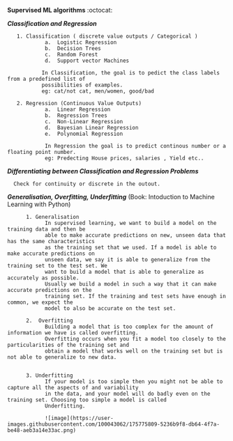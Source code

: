 **Supervised ML algorithms** :octocat:

   ***Classification and Regression***
 
       1. Classification ( discrete value outputs / Categorical )
                a.  Logistic Regression
                b.  Decision Trees
                c.  Random Forest
                d.  Support vector Machines
                
               In Classification, the goal is to pedict the class labels from a predefined list of 
               possibilities of examples.
               eg: cat/not cat, men/women, good/bad 
                
       2. Regression (Continuous Value Outputs)
                a.  Linear Regression
                b.  Regression Trees
                c.  Non-Linear Regression
                d.  Bayesian Linear Regression
                e.  Polynomial Regression
                
                In Regression the goal is to predict continous number or a floating point number.
                eg: Predecting House prices, salaries , Yield etc.. 
                
   ***Differentiating between Classification and Regression Problems***
   
      Check for continuity or discrete in the outout.
      
   ***Generalisation, Overfitting, Underfitting*** (Book: Intoduction to Machine Learning with Python)
      
          1. Generalisation
                In supervised learning, we want to build a model on the training data and then be
                able to make accurate predictions on new, unseen data that has the same characteristics
                as the training set that we used. If a model is able to make accurate predictions on
                unseen data, we say it is able to generalize from the training set to the test set. We
                want to build a model that is able to generalize as accurately as possible.
                Usually we build a model in such a way that it can make accurate predictions on the
                training set. If the training and test sets have enough in common, we expect the
                model to also be accurate on the test set.
                
          2.  Overfitting
                Building a model that is too complex for the amount of information we have is called overfitting. 
                Overfitting occurs when you fit a model too closely to the particularities of the training set and
                obtain a model that works well on the training set but is not able to generalize to new data.
                
                
          3. Underfitting 
                If your model is too simple then you might not be able to capture all the aspects of and variability
                in the data, and your model will do badly even on the training set. Choosing too simple a model is called 
                Underfitting.
                
                ![image](https://user-images.githubusercontent.com/100043062/175775809-5236b9f8-db64-4f7a-be48-aeb3a14e33ac.png)

                
                
                
                       
                       
                            
